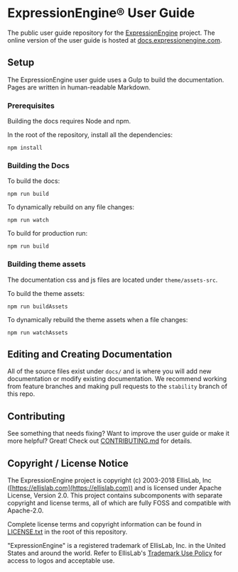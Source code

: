 # ExpressionEngine® User Guide

The public user guide repository for the [ExpressionEngine](https://expressionengine.com) project. The online version of the user guide is hosted at [docs.expressionengine.com](https://docs.expressionengine.com).

## Setup

The ExpressionEngine user guide uses a Gulp to build the documentation. Pages are written in human-readable Markdown.

### Prerequisites

Building the docs requires Node and npm.

In the root of the repository, install all the dependencies:

    npm install

### Building the Docs

To build the docs:

    npm run build

To dynamically rebuild on any file changes:

    npm run watch

To build for production run:

    npm run build

### Building theme assets

The documentation css and js files are located under `theme/assets-src`.

To build the theme assets:

    npm run buildAssets

To dynamically rebuild the theme assets when a file changes:

    npm run watchAssets

## Editing and Creating Documentation

All of the source files exist under `docs/` and is where you will add new documentation or modify existing documentation. We recommend working from feature branches and making pull requests to the `stability` branch of this repo.

## Contributing

See something that needs fixing? Want to improve the user guide or make it more helpful? Great! Check out [CONTRIBUTING.md](CONTRIBUTING.md) for details.

## Copyright / License Notice

The ExpressionEngine project is copyright (c) 2003-2018 EllisLab, Inc ([https://ellislab.com](https://ellislab.com)) and is licensed under Apache License, Version 2.0. This project contains subcomponents with separate copyright and license terms, all of which are fully FOSS and compatible with Apache-2.0.

Complete license terms and copyright information can be found in [LICENSE.txt](LICENSE.txt) in the root of this repository.

"ExpressionEngine" is a registered trademark of EllisLab, Inc. in the United States and around the world. Refer to EllisLab's [Trademark Use Policy](https://ellislab.com/trademark-use-policy) for access to logos and acceptable use.
